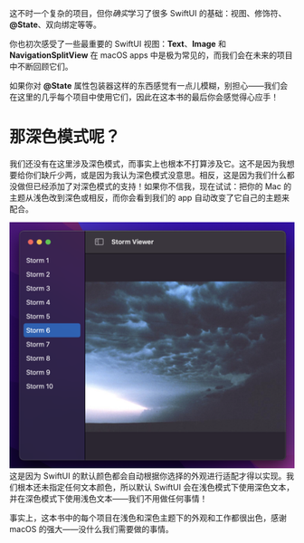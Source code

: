 这不时一个复杂的项目，但你*确实*学习了很多 SwiftUI 的基础：视图、修饰符、**@State**、双向绑定等等。

你也初次感受了一些最重要的 SwiftUI 视图：**Text**、**Image** 和 **NavigationSplitView** 在 macOS apps 中是极为常见的，而我们会在未来的项目中不断回顾它们。

如果你对 **@State** 属性包装器这样的东西感觉有一点儿模糊，别担心——我们会在这里的几乎每个项目中使用它们，因此在这本书的最后你会感觉得心应手！

# 那深色模式呢？

我们还没有在这里涉及深色模式，而事实上也根本不打算涉及它。这不是因为我想要给你们缺斤少两，或是因为我认为深色模式没意思。相反，这是因为我们什么都没做但已经添加了对深色模式的支持！如果你不信我，现在试试：把你的 Mac 的主题从浅色改到深色或相反，而你会看到我们的 app 自动改变了它自己的主题来配合。

![Pasted image 20240130170605.png](./attachments/Pasted%20image%2020240130170605.png)
这是因为 SwiftUI 的默认颜色都会自动根据你选择的外观进行适配才得以实现。我们根本还未指定任何文本颜色，所以默认 SwiftUI 会在浅色模式下使用深色文本，并在深色模式下使用浅色文本——我们不用做任何事情！

事实上，这本书中的每个项目在浅色和深色主题下的外观和工作都很出色，感谢 macOS 的强大——没什么我们需要做的事情。
